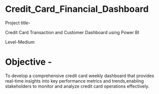 # Credit_Card_Financial_Dashboard

Project title-

Credit Card Transaction and Customer Dashboard using Power BI

Level-Medium

# Objective -

To develop a comprehensive credit card weekly dashboard that provides real-time insights into key performance metrics and trends,enabling stakeholders to monitor and analyze credit card operations effectively.
